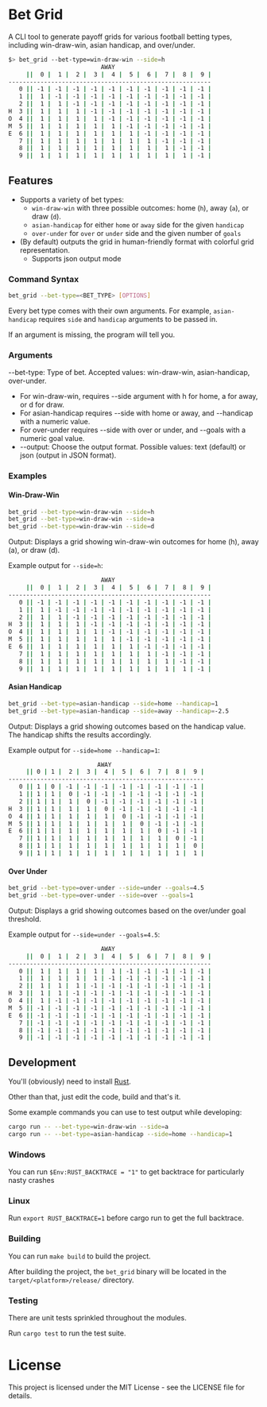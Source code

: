 # Bet Grid

A CLI tool to generate payoff grids for various football betting types, including win-draw-win, asian handicap, and over/under.

```bash
$> bet_grid --bet-type=win-draw-win --side=h
                          AWAY
     ||  0 |  1 |  2 |  3 |  4 |  5 |  6 |  7 |  8 |  9 |
---------------------------------------------------------
   0 || -1 | -1 | -1 | -1 | -1 | -1 | -1 | -1 | -1 | -1 |
   1 ||  1 | -1 | -1 | -1 | -1 | -1 | -1 | -1 | -1 | -1 |
   2 ||  1 |  1 | -1 | -1 | -1 | -1 | -1 | -1 | -1 | -1 |
H  3 ||  1 |  1 |  1 | -1 | -1 | -1 | -1 | -1 | -1 | -1 |
O  4 ||  1 |  1 |  1 |  1 | -1 | -1 | -1 | -1 | -1 | -1 |
M  5 ||  1 |  1 |  1 |  1 |  1 | -1 | -1 | -1 | -1 | -1 |
E  6 ||  1 |  1 |  1 |  1 |  1 |  1 | -1 | -1 | -1 | -1 |
   7 ||  1 |  1 |  1 |  1 |  1 |  1 |  1 | -1 | -1 | -1 |
   8 ||  1 |  1 |  1 |  1 |  1 |  1 |  1 |  1 | -1 | -1 |
   9 ||  1 |  1 |  1 |  1 |  1 |  1 |  1 |  1 |  1 | -1 |
```

## Features

- Supports a variety of bet types:
    - `win-draw-win` with three possible outcomes: home (`h`), away (`a`), or draw (`d`).
    - `asian-handicap` for either `home` or `away` side for the given `handicap`
    - `over-under` for `over` or `under` side and the given number of `goals`
- (By default) outputs the grid in human-friendly format with colorful grid representation.
    - Supports json output mode

### Command Syntax

```bash
bet_grid --bet-type=<BET_TYPE> [OPTIONS]
```

Every bet type comes with their own arguments. For example, `asian-handicap` requires `side` and `handicap` arguments to be passed in.

If an argument is missing, the program will tell you.

### Arguments

--bet-type: Type of bet. Accepted values: win-draw-win, asian-handicap, over-under.
- For win-draw-win, requires --side argument with h for home, a for away, or d for draw.
- For asian-handicap requires --side with home or away, and --handicap with a numeric value.
- For over-under requires --side with over or under, and --goals with a numeric goal value.
- --output: Choose the output format. Possible values: text (default) or json (output in JSON format).

### Examples

#### Win-Draw-Win

```bash
bet_grid --bet-type=win-draw-win --side=h
bet_grid --bet-type=win-draw-win --side=a
bet_grid --bet-type=win-draw-win --side=d
```

Output: Displays a grid showing win-draw-win outcomes for home (h), away (a), or draw (d).

Example output for `--side=h`:
```bash
                          AWAY
     ||  0 |  1 |  2 |  3 |  4 |  5 |  6 |  7 |  8 |  9 |
---------------------------------------------------------
   0 || -1 | -1 | -1 | -1 | -1 | -1 | -1 | -1 | -1 | -1 |
   1 ||  1 | -1 | -1 | -1 | -1 | -1 | -1 | -1 | -1 | -1 |
   2 ||  1 |  1 | -1 | -1 | -1 | -1 | -1 | -1 | -1 | -1 |
H  3 ||  1 |  1 |  1 | -1 | -1 | -1 | -1 | -1 | -1 | -1 |
O  4 ||  1 |  1 |  1 |  1 | -1 | -1 | -1 | -1 | -1 | -1 |
M  5 ||  1 |  1 |  1 |  1 |  1 | -1 | -1 | -1 | -1 | -1 |
E  6 ||  1 |  1 |  1 |  1 |  1 |  1 | -1 | -1 | -1 | -1 |
   7 ||  1 |  1 |  1 |  1 |  1 |  1 |  1 | -1 | -1 | -1 |
   8 ||  1 |  1 |  1 |  1 |  1 |  1 |  1 |  1 | -1 | -1 |
   9 ||  1 |  1 |  1 |  1 |  1 |  1 |  1 |  1 |  1 | -1 |
```

#### Asian Handicap

```bash
bet_grid --bet-type=asian-handicap --side=home --handicap=1
bet_grid --bet-type=asian-handicap --side=away --handicap=-2.5
```

Output: Displays a grid showing outcomes based on the handicap value. The handicap shifts the results accordingly.

Example output for `--side=home --handicap=1`:

```bash
                         AWAY
     || 0 | 1 |  2 |  3 |  4 |  5 |  6 |  7 |  8 |  9 |
-------------------------------------------------------
   0 || 1 | 0 | -1 | -1 | -1 | -1 | -1 | -1 | -1 | -1 |
   1 || 1 | 1 |  0 | -1 | -1 | -1 | -1 | -1 | -1 | -1 |
   2 || 1 | 1 |  1 |  0 | -1 | -1 | -1 | -1 | -1 | -1 |
H  3 || 1 | 1 |  1 |  1 |  0 | -1 | -1 | -1 | -1 | -1 |
O  4 || 1 | 1 |  1 |  1 |  1 |  0 | -1 | -1 | -1 | -1 |
M  5 || 1 | 1 |  1 |  1 |  1 |  1 |  0 | -1 | -1 | -1 |
E  6 || 1 | 1 |  1 |  1 |  1 |  1 |  1 |  0 | -1 | -1 |
   7 || 1 | 1 |  1 |  1 |  1 |  1 |  1 |  1 |  0 | -1 |
   8 || 1 | 1 |  1 |  1 |  1 |  1 |  1 |  1 |  1 |  0 |
   9 || 1 | 1 |  1 |  1 |  1 |  1 |  1 |  1 |  1 |  1 |
```

#### Over Under

```bash
bet_grid --bet-type=over-under --side=under --goals=4.5
bet_grid --bet-type=over-under --side=over --goals=1
```

Output: Displays a grid showing outcomes based on the over/under goal threshold.

Example output for `--side=under --goals=4.5`:

```bash
                          AWAY
     ||  0 |  1 |  2 |  3 |  4 |  5 |  6 |  7 |  8 |  9 |
---------------------------------------------------------
   0 ||  1 |  1 |  1 |  1 |  1 | -1 | -1 | -1 | -1 | -1 |
   1 ||  1 |  1 |  1 |  1 | -1 | -1 | -1 | -1 | -1 | -1 |
   2 ||  1 |  1 |  1 | -1 | -1 | -1 | -1 | -1 | -1 | -1 |
H  3 ||  1 |  1 | -1 | -1 | -1 | -1 | -1 | -1 | -1 | -1 |
O  4 ||  1 | -1 | -1 | -1 | -1 | -1 | -1 | -1 | -1 | -1 |
M  5 || -1 | -1 | -1 | -1 | -1 | -1 | -1 | -1 | -1 | -1 |
E  6 || -1 | -1 | -1 | -1 | -1 | -1 | -1 | -1 | -1 | -1 |
   7 || -1 | -1 | -1 | -1 | -1 | -1 | -1 | -1 | -1 | -1 |
   8 || -1 | -1 | -1 | -1 | -1 | -1 | -1 | -1 | -1 | -1 |
   9 || -1 | -1 | -1 | -1 | -1 | -1 | -1 | -1 | -1 | -1 |
```

## Development

You'll (obviously) need to install [Rust](https://www.rust-lang.org/tools/install).

Other than that, just edit the code, build and that's it.

Some example commands you can use to test output while developing:

```bash
cargo run -- --bet-type=win-draw-win --side=a
cargo run -- --bet-type=asian-handicap --side=home --handicap=1
```

### Windows

You can run `$Env:RUST_BACKTRACE = "1"` to get backtrace for particularly nasty crashes

### Linux

Run `export RUST_BACKTRACE=1` before cargo run to get the full backtrace.

### Building

You can run `make build` to build the project.

After building the project, the `bet_grid` binary will be located in the `target/<platform>/release/` directory.

### Testing

There are unit tests sprinkled throughout the modules.

Run `cargo test` to run the test suite.

# License

This project is licensed under the MIT License - see the LICENSE file for details.
